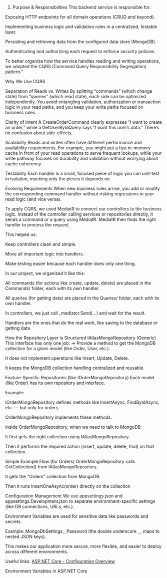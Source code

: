 1. Purpose & Responsibilities
This backend service is responsible for:

Exposing HTTP endpoints for all domain operations (CRUD and beyond).

Implementing business logic and validation rules in a centralized, testable layer.

Persisting and retrieving data from the configured data store (MongoDB).

Authenticating and authorizing each request to enforce security policies.


To better organize how the service handles reading and writing operations, we adopted the CQRS (Command Query Responsibility Segregation) pattern."

Why We Use CQRS

Separation of Reads vs. Writes
By splitting “commands” (which change state) from “queries” (which read state), each side can be optimized independently. You avoid entangling validation, authorization or transaction logic in your read paths, and you keep your write paths focused on business rules.

Clarity of Intent
A CreateOrderCommand clearly expresses “I want to create an order,” while a GetUserByIdQuery says “I want this user’s data.” There’s no confusion about side-effects.

Scalability
Reads and writes often have different performance and availability requirements. For example, you might put a fast in-memory cache in front of your read operations to serve frequent lookups, while your write pathway focuses on durability and validation without worrying about cache coherency.

Testability
Each handler is a small, focused piece of logic you can unit-test in isolation, mocking only the pieces it depends on.

Evolving Requirements
When new business rules arrive, you add or modify the corresponding command handler without risking regressions in your read logic (and vice versa).

To apply CQRS, we used MediatR to connect our controllers to the business logic.
Instead of the controller calling services or repositories directly, it sends a command or a query using MediatR. MediatR then finds the right handler to process the request.

This helped us:

Keep controllers clean and simple.

Move all important logic into handlers.

Make testing easier because each handler does only one thing.

In our project, we organized it like this:

All commands (for actions like create, update, delete) are placed in the Commands/ folder, each with its own handler.

All queries (for getting data) are placed in the Queries/ folder, each with its own handler.

In controllers, we just call _mediator.Send(...) and wait for the result.

Handlers are the ones that do the real work, like saving to the database or getting data


How the Repository Layer is Structured
IAtlasMongoRepository (Generic)
This interface has only one job:
→ Provide a method to get the MongoDB collection for a given model (like Order, User, etc.).

It does not implement operations like Insert, Update, Delete.

It keeps the MongoDB collection handling centralized and reusable.

Feature-Specific Repositories (like IOrderMongoRepository)
Each model (like Order) has its own repository and interface.

Example:

IOrderMongoRepository defines methods like InsertAsync, FindByIdAsync, etc. — but only for orders.

OrderMongoRepository implements these methods.

Inside OrderMongoRepository, when we need to talk to MongoDB:

It first gets the right collection using IAtlasMongoRepository.

Then it performs the required action (insert, update, delete, find) on that collection.

Simple Example Flow (for Orders)
OrderMongoRepository calls GetCollection<Order>() from IAtlasMongoRepository.

It gets the "Orders" collection from MongoDB.

Then it runs InsertOneAsync(order) directly on the collection




Configuration Management
We use appsettings.json and appsettings.Development.json to separate environment-specific settings (like DB connections, URLs, etc.).

Environment Variables are used for sensitive data like passwords and secrets.

Example:
MongoDbSettings__Password
(the double underscore __ maps to nested JSON keys).

This makes our application more secure, more flexible, and easier to deploy across different environments.

Useful links:
[ASP.NET Core - Configuration Overview](https://learn.microsoft.com/en-us/aspnet/core/fundamentals/configuration/?view=aspnetcore-9.0)

Environment Variables in ASP.NET Core



